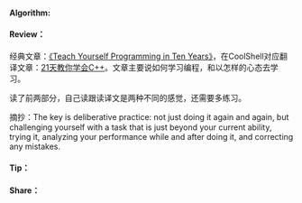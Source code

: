 #### Algorithm:

#### Review：

经典文章：[《Teach Yourself Programming in Ten Years》](http://norvig.com/21-days.html)，在CoolShell对应翻译文章：[21天教你学会C++](https://coolshell.cn/articles/2250.html/comment-page-4)。文章主要说如何学习编程，和以怎样的心态去学习。

读了前两部分，自己读跟读译文是两种不同的感觉，还需要多练习。

摘抄：The key is deliberative practice: not just doing it again and again, but challenging yourself with a task that is just beyond your current ability, trying it, analyzing your performance while and after doing it, and correcting any mistakes.

#### Tip：

#### Share：
